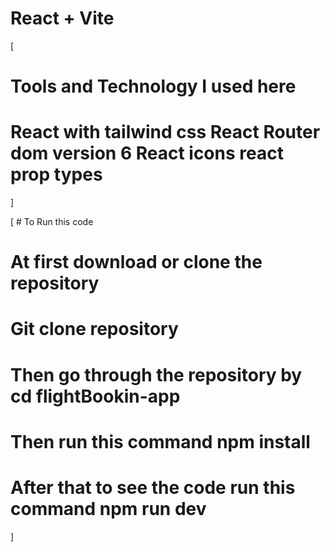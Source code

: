 # React + Vite

[

# Tools and Technology I used here

# React with tailwind css React Router dom version 6 React icons react prop types

]

[ # To Run this code

# At first download or clone the repository

# Git clone repository

# Then go through the repository by cd flightBookin-app

# Then run this command npm install

# After that to see the code run this command npm run dev

]
